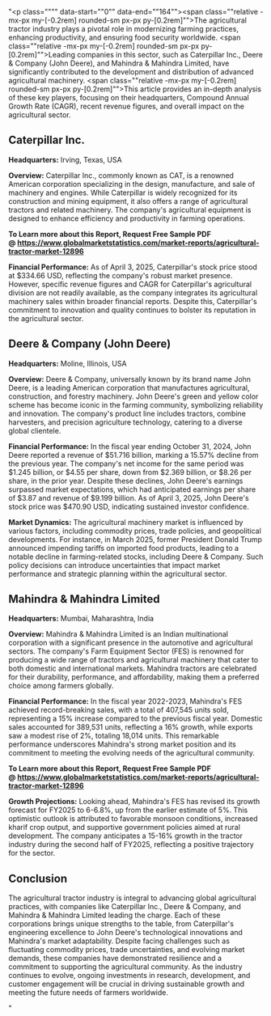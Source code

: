 "<p class="""" data-start=""0"" data-end=""164""><span class=""relative -mx-px my-[-0.2rem] rounded-sm px-px py-[0.2rem]"">The agricultural tractor industry plays a pivotal role in modernizing farming practices, enhancing productivity, and ensuring food security worldwide.</span> <span class=""relative -mx-px my-[-0.2rem] rounded-sm px-px py-[0.2rem]"">Leading companies in this sector, such as Caterpillar Inc., Deere &amp; Company (John Deere), and Mahindra &amp; Mahindra Limited, have significantly contributed to the development and distribution of advanced agricultural machinery.</span> <span class=""relative -mx-px my-[-0.2rem] rounded-sm px-px py-[0.2rem]"">This article provides an in-depth analysis of these key players, focusing on their headquarters, Compound Annual Growth Rate (CAGR), recent revenue figures, and overall impact on the agricultural sector.</span></p>
<h2 class="""" data-start=""166"" data-end=""185"">Caterpillar Inc.</h2>
<p class="""" data-start=""187"" data-end=""286""><strong data-start=""187"" data-end=""204"">Headquarters:</strong> <span class=""relative -mx-px my-[-0.2rem] rounded-sm px-px py-[0.2rem]"">Irving, Texas, USA</span></p>
<p class="""" data-start=""288"" data-end=""459""><strong data-start=""288"" data-end=""301"">Overview:</strong> <span class=""relative -mx-px my-[-0.2rem] rounded-sm px-px py-[0.2rem]"">Caterpillar Inc., commonly known as CAT, is a renowned American corporation specializing in the design, manufacture, and sale of machinery and engines.</span> <span class=""relative -mx-px my-[-0.2rem] rounded-sm px-px py-[0.2rem]"">While Caterpillar is widely recognized for its construction and mining equipment, it also offers a range of agricultural tractors and related machinery.</span> <span class=""relative -mx-px my-[-0.2rem] rounded-sm px-px py-[0.2rem]"">The company's agricultural equipment is designed to enhance efficiency and productivity in farming operations.</span></p>
<p class="""" data-start=""288"" data-end=""459""><strong>To Learn more about this Report, Request Free Sample PDF @&nbsp;<a href=""https://www.globalmarketstatistics.com/market-reports/agricultural-tractor-market-12896"">https://www.globalmarketstatistics.com/market-reports/agricultural-tractor-market-12896</a></strong></p>
<p class="""" data-start=""461"" data-end=""653""><strong data-start=""461"" data-end=""487"">Financial Performance:</strong> <span class=""relative -mx-px my-[-0.2rem] rounded-sm px-px py-[0.2rem]"">As of April 3, 2025, Caterpillar's stock price stood at $334.66 USD, reflecting the company's robust market presence.</span> <span class=""relative -mx-px my-[-0.2rem] rounded-sm px-px py-[0.2rem]"">However, specific revenue figures and CAGR for Caterpillar's agricultural division are not readily available, as the company integrates its agricultural machinery sales within broader financial reports.</span> <span class=""relative -mx-px my-[-0.2rem] rounded-sm px-px py-[0.2rem]"">Despite this, Caterpillar's commitment to innovation and quality continues to bolster its reputation in the agricultural sector.</span></p>
<h2 class="""" data-start=""655"" data-end=""686"">Deere &amp; Company (John Deere)</h2>
<p class="""" data-start=""688"" data-end=""791""><strong data-start=""688"" data-end=""705"">Headquarters:</strong> <span class=""relative -mx-px my-[-0.2rem] rounded-sm px-px py-[0.2rem]"">Moline, Illinois, USA</span></p>
<p class="""" data-start=""793"" data-end=""972""><strong data-start=""793"" data-end=""806"">Overview:</strong> <span class=""relative -mx-px my-[-0.2rem] rounded-sm px-px py-[0.2rem]"">Deere &amp; Company, universally known by its brand name John Deere, is a leading American corporation that manufactures agricultural, construction, and forestry machinery.</span> <span class=""relative -mx-px my-[-0.2rem] rounded-sm px-px py-[0.2rem]"">John Deere's green and yellow color scheme has become iconic in the farming community, symbolizing reliability and innovation.</span> <span class=""relative -mx-px my-[-0.2rem] rounded-sm px-px py-[0.2rem]"">The company's product line includes tractors, combine harvesters, and precision agriculture technology, catering to a diverse global clientele.</span></p>
<p class="""" data-start=""974"" data-end=""1246""><strong data-start=""974"" data-end=""1000"">Financial Performance:</strong> <span class=""relative -mx-px my-[-0.2rem] rounded-sm px-px py-[0.2rem]"">In the fiscal year ending October 31, 2024, John Deere reported a revenue of $51.716 billion, marking a 15.57% decline from the previous year.</span> <span class=""relative -mx-px my-[-0.2rem] rounded-sm px-px py-[0.2rem]"">The company's net income for the same period was $1.245 billion, or $4.55 per share, down from $2.369 billion, or $8.26 per share, in the prior year.</span> <span class=""relative -mx-px my-[-0.2rem] rounded-sm px-px py-[0.2rem]"">Despite these declines, John Deere's earnings surpassed market expectations, which had anticipated earnings per share of $3.87 and revenue of $9.199 billion.</span> <span class=""relative -mx-px my-[-0.2rem] rounded-sm px-px py-[0.2rem]"">As of April 3, 2025, John Deere's stock price was $470.90 USD, indicating sustained investor confidence.</span> </p>
<p class="""" data-start=""1248"" data-end=""1474""><strong data-start=""1248"" data-end=""1268"">Market Dynamics:</strong> <span class=""relative -mx-px my-[-0.2rem] rounded-sm px-px py-[0.2rem]"">The agricultural machinery market is influenced by various factors, including commodity prices, trade policies, and geopolitical developments.</span> <span class=""relative -mx-px my-[-0.2rem] rounded-sm px-px py-[0.2rem]"">For instance, in March 2025, former President Donald Trump announced impending tariffs on imported food products, leading to a notable decline in farming-related stocks, including Deere &amp; Company.</span> <span class=""relative -mx-px my-[-0.2rem] rounded-sm px-px py-[0.2rem]"">Such policy decisions can introduce uncertainties that impact market performance and strategic planning within the agricultural sector.</span></p>
<h2 class="""" data-start=""1476"" data-end=""1506"">Mahindra &amp; Mahindra Limited</h2>
<p class="""" data-start=""1508"" data-end=""1611""><strong data-start=""1508"" data-end=""1525"">Headquarters:</strong> <span class=""relative -mx-px my-[-0.2rem] rounded-sm px-px py-[0.2rem]"">Mumbai, Maharashtra, India</span></p>
<p class="""" data-start=""1613"" data-end=""1792""><strong data-start=""1613"" data-end=""1626"">Overview:</strong> <span class=""relative -mx-px my-[-0.2rem] rounded-sm px-px py-[0.2rem]"">Mahindra &amp; Mahindra Limited is an Indian multinational corporation with a significant presence in the automotive and agricultural sectors.</span> <span class=""relative -mx-px my-[-0.2rem] rounded-sm px-px py-[0.2rem]"">The company's Farm Equipment Sector (FES) is renowned for producing a wide range of tractors and agricultural machinery that cater to both domestic and international markets.</span> <span class=""relative -mx-px my-[-0.2rem] rounded-sm px-px py-[0.2rem]"">Mahindra tractors are celebrated for their durability, performance, and affordability, making them a preferred choice among farmers globally.</span></p>
<p class="""" data-start=""1794"" data-end=""2026""><strong data-start=""1794"" data-end=""1820"">Financial Performance:</strong> <span class=""relative -mx-px my-[-0.2rem] rounded-sm px-px py-[0.2rem]"">In the fiscal year 2022-2023, Mahindra's FES achieved record-breaking sales, with a total of 407,545 units sold, representing a 15% increase compared to the previous fiscal year.</span> <span class=""relative -mx-px my-[-0.2rem] rounded-sm px-px py-[0.2rem]"">Domestic sales accounted for 389,531 units, reflecting a 16% growth, while exports saw a modest rise of 2%, totaling 18,014 units.</span> <span class=""relative -mx-px my-[-0.2rem] rounded-sm px-px py-[0.2rem]"">This remarkable performance underscores Mahindra's strong market position and its commitment to meeting the evolving needs of the agricultural community.</span> </p>
<p class="""" data-start=""1794"" data-end=""2026""><strong>To Learn more about this Report, Request Free Sample PDF @&nbsp;<a href=""https://www.globalmarketstatistics.com/market-reports/agricultural-tractor-market-12896"">https://www.globalmarketstatistics.com/market-reports/agricultural-tractor-market-12896</a></strong></p>
<p class="""" data-start=""2028"" data-end=""2257""><strong data-start=""2028"" data-end=""2051"">Growth Projections:</strong> <span class=""relative -mx-px my-[-0.2rem] rounded-sm px-px py-[0.2rem]"">Looking ahead, Mahindra's FES has revised its growth forecast for FY2025 to 6-6.8%, up from the earlier estimate of 5%.</span> <span class=""relative -mx-px my-[-0.2rem] rounded-sm px-px py-[0.2rem]"">This optimistic outlook is attributed to favorable monsoon conditions, increased kharif crop output, and supportive government policies aimed at rural development.</span> <span class=""relative -mx-px my-[-0.2rem] rounded-sm px-px py-[0.2rem]"">The company anticipates a 15-16% growth in the tractor industry during the second half of FY2025, reflecting a positive trajectory for the sector.</span> </p>
<h2 class="""" data-start=""2259"" data-end=""2272"">Conclusion</h2>
<p class="""" data-start=""2274"" data-end=""2479""><span class=""relative -mx-px my-[-0.2rem] rounded-sm px-px py-[0.2rem]"">The agricultural tractor industry is integral to advancing global agricultural practices, with companies like Caterpillar Inc., Deere &amp; Company, and Mahindra &amp; Mahindra Limited leading the charge.</span> <span class=""relative -mx-px my-[-0.2rem] rounded-sm px-px py-[0.2rem]"">Each of these corporations brings unique strengths to the table, from Caterpillar's engineering excellence to John Deere's technological innovations and Mahindra's market adaptability.</span> <span class=""relative -mx-px my-[-0.2rem] rounded-sm px-px py-[0.2rem]"">Despite facing challenges such as fluctuating commodity prices, trade uncertainties, and evolving market demands, these companies have demonstrated resilience and a commitment to supporting the agricultural community.</span> <span class=""relative -mx-px my-[-0.2rem] rounded-sm px-px py-[0.2rem]"">As the industry continues to evolve, ongoing investments in research, development, and customer engagement will be crucial in driving sustainable growth and meeting the future needs of farmers worldwide.</span></p>"
